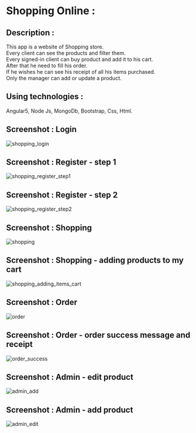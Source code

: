 # Shopping Online :

## Description :

This app is a website of Shopping store.<br />
Every client can see the products and filter them.<br />
Every signed-in client can buy product and add it to his cart.<br />
After that he need to fill his order.<br />
If he wishes he can see his receipt of all his items purchased.<br />
Only the manager can add or update a product.<br />


## Using technologies :

Angular5, Node Js, MongoDb, Bootstrap, Css, Html.


## Screenshot : Login

![shopping_login](https://user-images.githubusercontent.com/40452887/50758566-39152b00-126b-11e9-802b-ac8448b79ac5.png)

## Screenshot : Register - step 1

![shopping_register_step1](https://user-images.githubusercontent.com/40452887/50759674-50a1e300-126e-11e9-82fb-34611d1d88ca.png)

## Screenshot : Register - step 2

![shopping_register_step2](https://user-images.githubusercontent.com/40452887/50759741-88a92600-126e-11e9-9910-05ffc8065c83.png)

## Screenshot : Shopping

![shopping](https://user-images.githubusercontent.com/40452887/50759852-e178be80-126e-11e9-83ea-bdaf80937c80.png)

## Screenshot : Shopping - adding products to my cart

![shopping_adding_items_cart](https://user-images.githubusercontent.com/40452887/50760155-a6c35600-126f-11e9-816c-efc7ada19760.png)

## Screenshot : Order

![order](https://user-images.githubusercontent.com/40452887/50759992-387e9380-126f-11e9-940d-df09a6684cd3.png)

## Screenshot : Order - order success message and receipt

![order_success](https://user-images.githubusercontent.com/40452887/50760651-0b32e500-1271-11e9-8230-2cc870ab79c8.png)

## Screenshot : Admin - edit product

![admin_add](https://user-images.githubusercontent.com/40452887/50760345-379a3180-1270-11e9-9c3f-4f871777f4fc.png)

## Screenshot : Admin - add product

![admin_edit](https://user-images.githubusercontent.com/40452887/50760316-146f8200-1270-11e9-8aad-036ac7836b8d.png)













